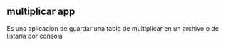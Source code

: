 ## multiplicar app
Es una aplicacion de guardar una tabla de multiplicar en un archivo o de listarla por consola